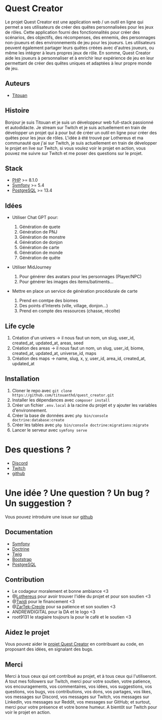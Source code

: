 # Quest Creator

Le projet Quest Creator est une application web / un outil en ligne qui permet a ses utilisateurs de créer des quêtes personnalisées pour les jeux de rôles. Cette application fourni des fonctionnalités pour créer des scénarios, des objectifs, des récompenses, des ennemis, des personnages non-joueurs et des environnements de jeu pour les joueurs. Les utilisateurs peuvent également partager leurs quêtes créées avec d'autres joueurs, ou même les intégrer à leurs propres jeux de rôle. En somme, Quest Creator aide les joueurs à personnaliser et à enrichir leur expérience de jeu en leur permettant de créer des quêtes uniques et adaptées à leur propre monde de jeu.

## Auteurs

- [Titouan](https://www.twitch.tv/titouanthd)

## Histoire

Bonjour je suis Titouan et je suis un développeur web full-stack passionné et autodidacte.
Je stream sur Twitch et je suis actuellement en train de développer un projet qui à pour but de créer un outil en ligne pour créer des quêtes pour les jeux de rôles.
L'idée à été trouvé par Lothereus et ma communauté que j'ai sur Twitch, je suis actuellement en train de développer le projet en live sur Twitch, si vous voulez voir le projet en action, vous pouvez me suivre sur Twitch et me poser des questions sur le projet.

## Stack

- [PHP](https://www.php.net) >= 8.1.0
- [Symfony](https://symfony.com) >= 5.4
- [PostgreSQL](https://www.postgresql.org) >= 13.4

## Idées

- Utiliser Chat GPT pour:
  1. Génération de quete
  2. Génération de PNJ
  3. Génération de monstre
  4. Génération de donjon
  5. Génération de carte
  6. Génération de monde
  7. Génération de quête

- Utiliser MidJourney
  1. Pour générer des avatars pour les personnages (Player/NPC)
  2. Pour générer les images des items/batiments...

- Mettre en place un service de génération procédurale de carte
  1. Prend en comtpe des biomes
  2. Des points d'înterets (ville, village, donjon...)
  3. Prend en compte des ressources (chasse, récolte)

## Life cycle

1. Création d'un univers
   -> il nous faut un nom, un slug, user_id, created_at, updated_at, areas, seed
2. Création des areas
   -> il nous faut un nom, un slug, user_id, biome, created_at, updated_at, universe_id, maps
3. Création des maps
   -> name, slug, x, y, user_id, area_id, created_at, updated_at

## Installation

1. Cloner le repo avec `git clone https://github.com/titouanthd/quest_creator.git`
2. Installer les dépendances avec `composer install`
3. Créer un fichier `.env.local` à la racine du projet et y ajouter les variables d'environnement.
4. Créer la base de données avec `php bin/console doctrine:database:create`
5. Créer les tables avec `php bin/console doctrine:migrations:migrate`
6. Lancer le serveur avec `symfony serve`

# Des questions ?

- [Discord](https://discord.gg/wE6Ggh4N)
- [Twitch](https://www.twitch.tv/titouanthd)
- [github](https://github.com/titouanthd/quest_creator/issues)

# Une idée ? Une question ? Un bug ? Un suggestion ?

Vous pouvez introduire une issue sur [github](https://github.com/titouanthd/quest_creator/issues)

## Documentation

- [Symfony](https://symfony.com/doc/current/index.html)
- [Doctrine](https://www.doctrine-project.org/projects/doctrine-orm/en/2.9/index.html)
- [Twig](https://twig.symfony.com/doc/3.x/)
- [Bootstrap](https://getbootstrap.com/docs/5.1/getting-started/introduction/)
- [PostgreSQL](https://www.postgresql.org/docs/13/index.html)

## Contribution

- Le codageur moralement et bonne ambiance <3
- @[Lothereus](https://github.com/lothereus) pour avoir trouver l'idée du projet et pour son soutien <3
- @[Twidi](https://github.com/Twidi) pour le financement <3
- @[ZarTek-Creole](https://github.com/ZarTek-Creole) pour sa patience et son soutien <3
- ANDREWDIGITAL pour la DA et le logo <3
- root9131 le stagiaire toujours la pour le café et le soutien <3

## Aidez le projet

Vous pouvez aider le [projet Quest Creator](https://github.com/titouanthd/quest_creator.git) en contribuant au code, en proposant des idées, en signalant des bugs.

## Merci

Merci à tous ceux qui ont contribué au projet, et à tous ceux qui l'utiliseront.
A tout mes followers sur Twitch, merci pour votre soutien, votre patience, vos encouragements, vos commentaires, vos idées, vos suggestions, vos questions, vos bugs, vos contributions, vos dons, vos partages, vos likes, vos messages sur Discord, vos messages sur Twitch, vos messages sur LinkedIn, vos messages sur Reddit, vos messages sur GitHub; et surtout, merci pour votre présence et votre bonne humeur.
A bientôt sur Twitch pour voir le projet en action.